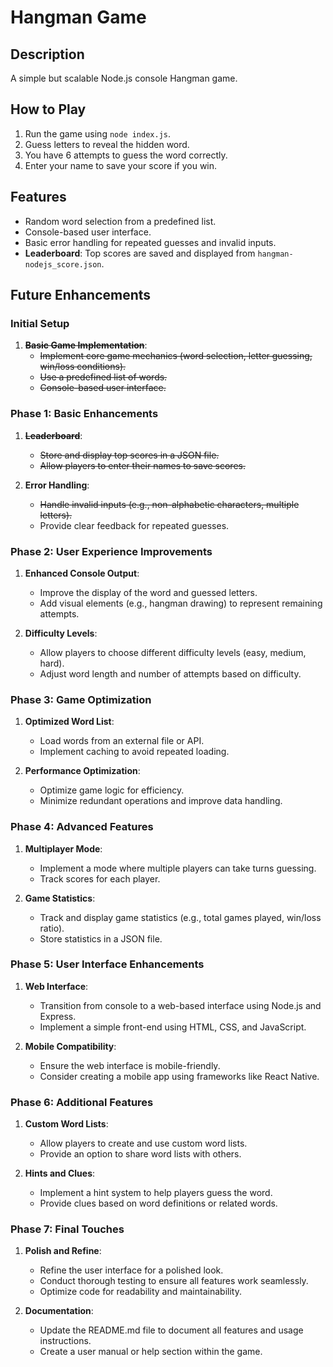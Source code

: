 # Hangman Game

## Description

A simple but scalable Node.js console Hangman game.

## How to Play

1. Run the game using `node index.js`.
2. Guess letters to reveal the hidden word.
3. You have 6 attempts to guess the word correctly.
4. Enter your name to save your score if you win.

## Features

- Random word selection from a predefined list.
- Console-based user interface.
- Basic error handling for repeated guesses and invalid inputs.
- **Leaderboard**: Top scores are saved and displayed from `hangman-nodejs_score.json`.

## Future Enhancements

### Initial Setup

1. ~~**Basic Game Implementation**~~:
   - ~~Implement core game mechanics (word selection, letter guessing, win/loss conditions).~~
   - ~~Use a predefined list of words.~~
   - ~~Console-based user interface.~~

### Phase 1: Basic Enhancements

1. ~~**Leaderboard**~~:
   - ~~Store and display top scores in a JSON file.~~
   - ~~Allow players to enter their names to save scores.~~

2. **Error Handling**:
   - ~~Handle invalid inputs (e.g., non-alphabetic characters, multiple letters).~~
   - Provide clear feedback for repeated guesses.

### Phase 2: User Experience Improvements

1. **Enhanced Console Output**:
   - Improve the display of the word and guessed letters.
   - Add visual elements (e.g., hangman drawing) to represent remaining attempts.

2. **Difficulty Levels**:
   - Allow players to choose different difficulty levels (easy, medium, hard).
   - Adjust word length and number of attempts based on difficulty.

### Phase 3: Game Optimization

1. **Optimized Word List**:
   - Load words from an external file or API.
   - Implement caching to avoid repeated loading.

2. **Performance Optimization**:
   - Optimize game logic for efficiency.
   - Minimize redundant operations and improve data handling.

### Phase 4: Advanced Features

1. **Multiplayer Mode**:
   - Implement a mode where multiple players can take turns guessing.
   - Track scores for each player.

2. **Game Statistics**:
   - Track and display game statistics (e.g., total games played, win/loss ratio).
   - Store statistics in a JSON file.

### Phase 5: User Interface Enhancements

1. **Web Interface**:
    - Transition from console to a web-based interface using Node.js and Express.
    - Implement a simple front-end using HTML, CSS, and JavaScript.

2. **Mobile Compatibility**:
    - Ensure the web interface is mobile-friendly.
    - Consider creating a mobile app using frameworks like React Native.

### Phase 6: Additional Features

1. **Custom Word Lists**:
    - Allow players to create and use custom word lists.
    - Provide an option to share word lists with others.

2. **Hints and Clues**:
    - Implement a hint system to help players guess the word.
    - Provide clues based on word definitions or related words.

### Phase 7: Final Touches

1. **Polish and Refine**:
    - Refine the user interface for a polished look.
    - Conduct thorough testing to ensure all features work seamlessly.
    - Optimize code for readability and maintainability.

2. **Documentation**:
    - Update the README.md file to document all features and usage instructions.
    - Create a user manual or help section within the game.

<!-- MD047/single-trailing-newline -->
<!-- MD022/blanks-around-headings -->
<!-- MD029/ol-prefix -->